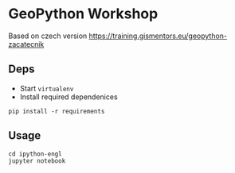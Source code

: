 # GeoPython Workshop

Based on czech version https://training.gismentors.eu/geopython-zacatecnik

## Deps

* Start `virtualenv`
* Install required dependenices

```
pip install -r requirements
```

## Usage

```
cd ipython-engl
jupyter notebook
```
